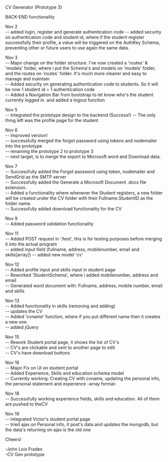 CV Generator (Prototype 3)

BACK-END functionality


Nov 2<br>
-- added login, register and generate authentication code
-- added security on authentication code and student id, where if the student register successfully their profile, a value will be triggered on the AuthKey Schema, preventing other or future users to use again the same data. <br>

Nov 3 <br>
-- Major change on the folder structure. I've now created a 'routes' & 'models' folder, where i put the Schema's and models on 'models' folder, and the routes on 'routes' folder. It's much more cleaner and easy to manage and maintain <br>
-- Added security on generating authentication code to students. So it will be now 1 student id = 1 authentication code <br>
-- Added a Navigation Bar from bootstrap to let know who's the student currently logged in. and added a logout function <br>

Nov 5 <br>
-- Integrated the prototype design to the backend (Success!)
-- The only thing left was the profile page for the student
<br>

Nov 6 <br>
-- Improved version! <br>
-- successfully merged the forgot password using tokens and nodemailer into the prototype <br>
-- renaming the prototype 2 to prototype 3 <br>
-- next target, is to merge the export to Microsoft word and Download data. <br>


Nov 7 <br>
-- Successfully added the Forgot password using token, nodemailer and SendGrid as the SMTP server <br>
-- Successfully added the Generate a Microsoft Document .docx file extension. <br>
-- Added a functionality where whenever the Student registers, a new folder will be created under the CV folder with their Fullname.StudentID as the folder name. <br>
-- Successfully added download functionality for the CV <br>

Nov 9 <br>
-- Added password validation functionality


Nov 11 <br>
-- Added POST request in '/test', this is for testing purposes before merging it into the actual program <br>
-- added input field (fullname, address, mobilenumber, email and skills[array])
-- added new model 'cv'


Nov 12 <br>
-- Added profile input and skills input in student page <br>
-- Reworked 'StudentSchema', where i added mobilenumber, address and email <br>
-- Generated word document with: Fullname, address, mobile number, email and skills <br>

Nov 13 <br>
-- Added functionality in skills (removing and adding) <br>
-- updates the CV <br>
-- Added 'cvname' function, where if you put different name then it creates a new one. <br>
-- added jQuery

Nov 15 <br>
-- Rework Student portal page, it shows the list of CV's <br>
-- CV's are clickable and sent to another page to edit <br>
-- CV's have download buttons <br>

Nov 16 <br>
-- Major Fix on UI on student portal <br>
-- Added Experience, Skills and education schema model <br>
-- Currently working: Creating CV with cvname, updating the personal info, the personal statement and experience -array format- <br>

Nov 18 <br>
-- Successfully working experience fields, skills and education. All of them are pushed to theCV <br>

Nov 19 <br>
-- integrated Victor's student portal page <br>
-- tried ajax on Personal info, it post's data and updates the mongodb, but the data's returning on ajax is the old one <br>


Cheers! <br>

-John Lois Frades <br>
-CV Gen prototype